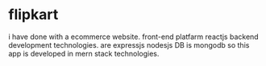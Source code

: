 # flipkart
i have done with a ecommerce website.
front-end platfarm reactjs
backend development technologies. are expressjs nodesjs
DB is mongodb
so this app is developed in mern stack technologies.
